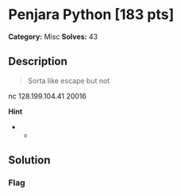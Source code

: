 # Penjara Python [183 pts]

**Category:** Misc
**Solves:** 43

## Description
>Sorta like escape but not

nc 128.199.104.41 20016

**Hint**
* -

## Solution

### Flag

